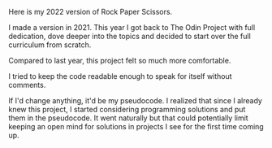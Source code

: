 Here is my 2022 version of Rock Paper Scissors.

I made a version in 2021. This year I got back to The Odin Project with full dedication, dove deeper into the topics and decided to start over the full curriculum from scratch. 

Compared to last year, this project felt so much more comfortable. 

I tried to keep the code readable enough to speak for itself without comments. 

If I'd change anything, it'd be my pseudocode. I realized that since I already knew this project, I started considering programming solutions and put them in the pseudocode. It went naturally but that could potentially limit keeping an open mind for solutions in projects I see for the first time coming up. 
